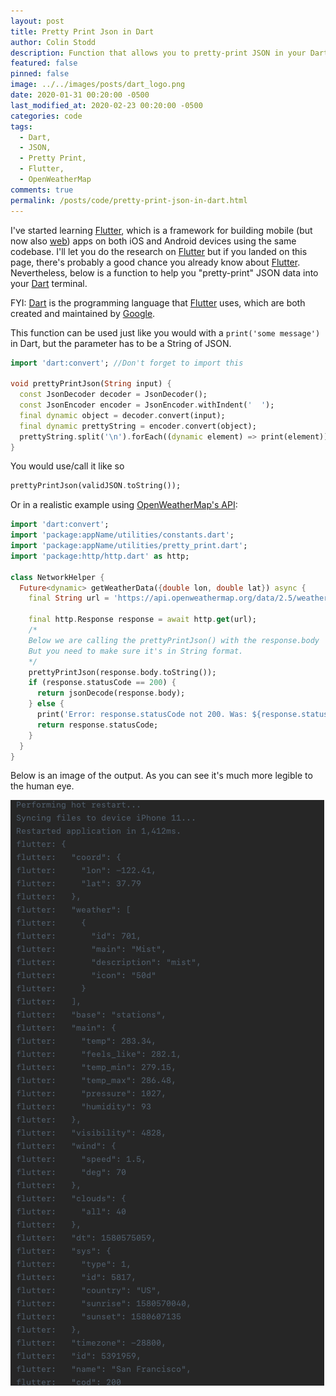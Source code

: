 ```yaml
---
layout: post
title: Pretty Print Json in Dart
author: Colin Stodd
description: Function that allows you to pretty-print JSON in your Dart console.
featured: false
pinned: false
image: ../../images/posts/dart_logo.png
date: 2020-01-31 00:20:00 -0500
last_modified_at: 2020-02-23 00:20:00 -0500
categories: code
tags:
  - Dart,
  - JSON,
  - Pretty Print,
  - Flutter,
  - OpenWeatherMap
comments: true
permalink: /posts/code/pretty-print-json-in-dart.html
---
```


I've started learning <a href="https://flutter.dev/" target="_blank" rel="noopener">Flutter</a>, which is a framework for building mobile (but now also <a href="https://flutter.dev/web" target="_blank" rel="noopener">web</a>) apps on both iOS and Android devices using the same codebase. I'll let you do the research on <a href="https://flutter.dev/" target="_blank" rel="noopener">Flutter</a> but if you landed on this page, there's probably a good chance you already know about <a href="https://flutter.dev/" target="_blank" rel="noopener">Flutter</a>. Nevertheless, below is a function to help you "pretty-print" JSON data into your <a href="https://dart.dev/" target="_blank" rel="noopener">Dart</a> terminal.

FYI: <a href="https://dart.dev/" target="_blank" rel="noopener">Dart</a> is the programming language that <a href="https://flutter.dev/" target="_blank" rel="noopener">Flutter</a> uses, which are both created and maintained by <a href="https://www.google.com/" target="_blank" rel="noopener">Google</a>.

This function can be used just like you would with a `print('some message')` in Dart, but the parameter has to be a String of JSON.

```dart
import 'dart:convert'; //Don't forget to import this

void prettyPrintJson(String input) {
  const JsonDecoder decoder = JsonDecoder();
  const JsonEncoder encoder = JsonEncoder.withIndent('  ');
  final dynamic object = decoder.convert(input);
  final dynamic prettyString = encoder.convert(object);
  prettyString.split('\n').forEach((dynamic element) => print(element));
}
```

You would use/call it like so

```dart
prettyPrintJson(validJSON.toString());
```

Or in a realistic example using <a href="https://openweathermap.org/api" target="_blank" rel="noopener">OpenWeatherMap's API</a>:

```dart
import 'dart:convert';
import 'package:appName/utilities/constants.dart';
import 'package:appName/utilities/pretty_print.dart';
import 'package:http/http.dart' as http;

class NetworkHelper {
  Future<dynamic> getWeatherData({double lon, double lat}) async {
    final String url = 'https://api.openweathermap.org/data/2.5/weather?lat=$lat&lon=$lon&appid=$kApiKey';

    final http.Response response = await http.get(url);
    /*
    Below we are calling the prettyPrintJson() with the response.body
    But you need to make sure it's in String format.
    */
    prettyPrintJson(response.body.toString());
    if (response.statusCode == 200) {
      return jsonDecode(response.body);
    } else {
      print('Error: response.statusCode not 200. Was: ${response.statusCode}');
      return response.statusCode;
    }
  }
}
```
Below is an image of the output. As you can see it's much more legible to the human eye.

<img src="../../images/posts/prettyprintjson_result.png" class="image left" />
